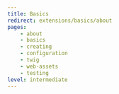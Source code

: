 ```yaml
---
title: Basics
redirect: extensions/basics/about
pages:
    - about
    - basics
    - creating
    - configuration
    - twig
    - web-assets
    - testing
level: intermediate
---
```

